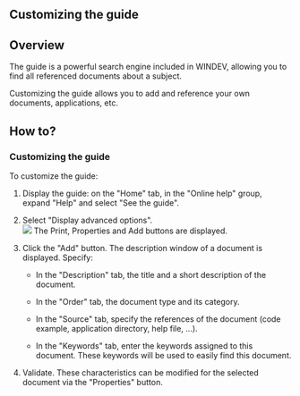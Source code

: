 


## Customizing the guide 
			



<a name="NOTE1"></a>
<a name="NOTE1_1"></a>


## Overview
<a name="overview_ELTTEXTE000097"></a>
The guide is a powerful search engine included in WINDEV, allowing you to find all referenced documents about a subject.

Customizing the guide allows you to add and reference your own documents, applications, etc.

<a name="NOTE2"></a>
<a name="NOTE2_1"></a>


## How to?
<a name="how_ELTTEXTE000121"></a>


### Customizing the guide
<a name="customizing_the_guide_ELTPARAGRAPHE000020"></a>

To customize the guide: 

1. Display the guide: on the "Home" tab, in the "Online help" group, expand "Help" and select "See the guide".

2. Select "Display advanced options".<br>![](https://doc.pcsoft.fr/en-US/images/image.awp?langid=3&name=Guide_perso.gif&type=thumb)
The Print, Properties and Add buttons are displayed.

3. Click the "Add" button. The description window of a document is displayed. Specify:

	- In the "Description" tab, the title and a short description of the document.

	- In the "Order" tab, the document type and its category.

	- In the "Source" tab, specify the references of the document (code example, application directory, help file, ...).

	- In the "Keywords" tab, enter the keywords assigned to this document. These keywords will be used to easily find this document.




4. Validate. These characteristics can be modified for the selected document via the "Properties" button.





